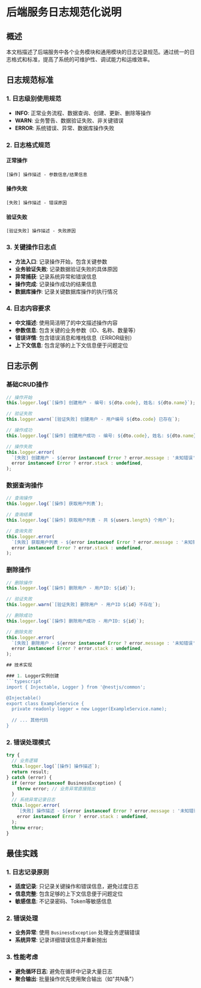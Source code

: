 # 后端服务日志规范化说明

## 概述

本文档描述了后端服务中各个业务模块和通用模块的日志记录规范。通过统一的日志格式和标准，提高了系统的可维护性、调试能力和运维效率。

## 日志规范标准

### 1. 日志级别使用规范

- **INFO**: 正常业务流程、数据查询、创建、更新、删除等操作
- **WARN**: 业务警告、数据验证失败、非关键错误
- **ERROR**: 系统错误、异常、数据库操作失败

### 2. 日志格式规范

#### 正常操作
```
[操作] 操作描述 - 参数信息/结果信息
```

#### 操作失败
```
[失败] 操作描述 - 错误原因
```

#### 验证失败
```
[验证失败] 操作描述 - 失败原因
```

### 3. 关键操作日志点

- **方法入口**: 记录操作开始，包含关键参数
- **业务验证失败**: 记录数据验证失败的具体原因
- **异常捕获**: 记录系统异常和错误信息
- **操作完成**: 记录操作成功的结果信息
- **数据库操作**: 记录关键数据库操作的执行情况

### 4. 日志内容要求

- **中文描述**: 使用简洁明了的中文描述操作内容
- **参数信息**: 包含关键的业务参数（ID、名称、数量等）
- **错误详情**: 包含错误消息和堆栈信息（ERROR级别）
- **上下文信息**: 包含足够的上下文信息便于问题定位

## 日志示例

### 基础CRUD操作
```typescript
// 操作开始
this.logger.log(`[操作] 创建用户 - 编号: ${dto.code}, 姓名: ${dto.name}`);

// 验证失败
this.logger.warn(`[验证失败] 创建用户 - 用户编号 ${dto.code} 已存在`);

// 操作成功
this.logger.log(`[操作] 创建用户成功 - 编号: ${dto.code}, 姓名: ${dto.name}`);

// 操作失败
this.logger.error(
  `[失败] 创建用户 - ${error instanceof Error ? error.message : '未知错误'}`,
  error instanceof Error ? error.stack : undefined,
);
```

### 数据查询操作
```typescript
// 查询操作
this.logger.log(`[操作] 获取用户列表`);

// 查询结果
this.logger.log(`[操作] 获取用户列表 - 共 ${users.length} 个用户`);

// 查询失败
this.logger.error(
  `[失败] 获取用户列表 - ${error instanceof Error ? error.message : '未知错误'}`,
  error instanceof Error ? error.stack : undefined,
);
```

### 删除操作
```typescript
// 删除操作
this.logger.log(`[操作] 删除用户 - 用户ID: ${id}`);

// 验证失败
this.logger.warn(`[验证失败] 删除用户 - 用户ID ${id} 不存在`);

// 删除成功
this.logger.log(`[操作] 删除用户成功 - 用户ID: ${id}`);

// 删除失败
this.logger.error(
  `[失败] 删除用户 - ${error instanceof Error ? error.message : '未知错误'}`,
  error instanceof Error ? error.stack : undefined,
);

## 技术实现

### 1. Logger实例创建
```typescript
import { Injectable, Logger } from '@nestjs/common';

@Injectable()
export class ExampleService {
  private readonly logger = new Logger(ExampleService.name);
  
  // ... 其他代码
}
```

### 2. 错误处理模式
```typescript
try {
  // 业务逻辑
  this.logger.log(`[操作] 操作描述`);
  return result;
} catch (error) {
  if (error instanceof BusinessException) {
    throw error; // 业务异常直接抛出
  }
  // 系统异常记录日志
  this.logger.error(
    `[失败] 操作描述 - ${error instanceof Error ? error.message : '未知错误'}`,
    error instanceof Error ? error.stack : undefined,
  );
  throw error;
}
```

## 最佳实践

### 1. 日志记录原则
- **适度记录**: 只记录关键操作和错误信息，避免过度日志
- **信息完整**: 包含足够的上下文信息便于问题定位
- **敏感信息**: 不记录密码、Token等敏感信息

### 2. 错误处理
- **业务异常**: 使用 `BusinessException` 处理业务逻辑错误
- **系统异常**: 记录详细错误信息并重新抛出

### 3. 性能考虑
- **避免循环日志**: 避免在循环中记录大量日志
- **聚合输出**: 批量操作优先使用聚合输出（如"共N条"）

